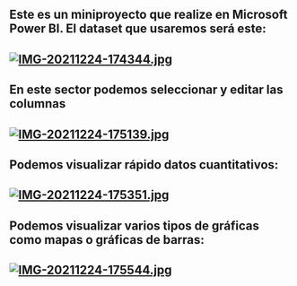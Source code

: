 
## Este es un miniproyecto que realize en Microsoft Power BI. El dataset que usaremos será este:
## [![IMG-20211224-174344.jpg](https://i.postimg.cc/XYsL0gPW/IMG-20211224-174344.jpg)](https://postimg.cc/Hr7XwbHv)

## En este sector podemos seleccionar y editar las columnas 
## [![IMG-20211224-175139.jpg](https://i.postimg.cc/9MLCdK8S/IMG-20211224-175139.jpg)](https://postimg.cc/G8TWr71J)

## Podemos visualizar rápido datos cuantitativos:
## [![IMG-20211224-175351.jpg](https://i.postimg.cc/XqTMxbw2/IMG-20211224-175351.jpg)](https://postimg.cc/rRCYF7ZW)

## Podemos visualizar varios tipos de gráficas como mapas o gráficas de barras:
## [![IMG-20211224-175544.jpg](https://i.postimg.cc/s1F87Jrq/IMG-20211224-175544.jpg)](https://postimg.cc/FkZDQ31V)
